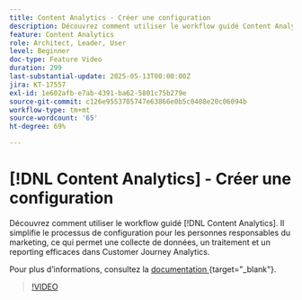 ```yaml
---
title: Content Analytics - Créer une configuration
description: Découvrez comment utiliser le workflow guidé Content Analytics. Il simplifie le processus de configuration pour les personnes responsables du marketing, ce qui permet une collecte de données, un traitement et un reporting efficaces dans Customer Journey Analytics.
feature: Content Analytics
role: Architect, Leader, User
level: Beginner
doc-type: Feature Video
duration: 299
last-substantial-update: 2025-05-13T00:00:00Z
jira: KT-17557
exl-id: 1e602afb-e7ab-4391-ba62-5801c75b279e
source-git-commit: c126e9553705747e63866e0b5c0408e20c06094b
workflow-type: tm+mt
source-wordcount: '65'
ht-degree: 69%

---
```


# [!DNL Content Analytics] - Créer une configuration

Découvrez comment utiliser le workflow guidé [!DNL Content Analytics]. Il simplifie le processus de configuration pour les personnes responsables du marketing, ce qui permet une collecte de données, un traitement et un reporting efficaces dans Customer Journey Analytics.

Pour plus d’informations, consultez la [&#x200B; documentation &#x200B;](https://experienceleague.adobe.com/en/docs/analytics-platform/using/content-analytics/configuration/guided){target="_blank"}.

>[!VIDEO](https://video.tv.adobe.com/v/3458438/?learn=on&enablevpops)
